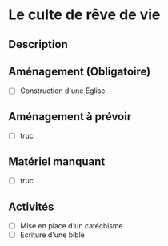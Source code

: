 # Le culte de rêve de vie
## Description

## Aménagement (Obligatoire)
- [ ] Construction d'une Eglise
## Aménagement à prévoir
- [ ] truc
## Matériel manquant
- [ ] truc
## Activités
- [ ] Mise en place d'un catéchisme
- [ ] Ecriture d'une bible